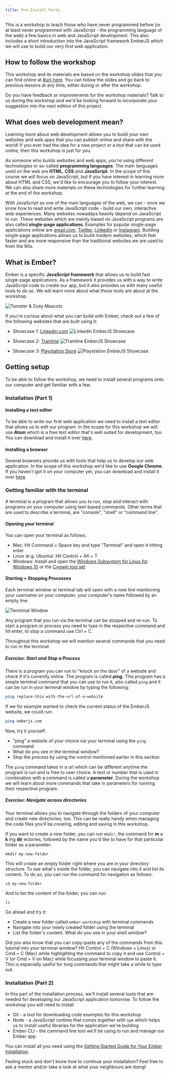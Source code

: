 ```yaml
---
title: Pre-Install Party
---
```


This is a workshop to teach those who have never programmed before (or at least never programmed with JavaScript - the programming language of the web) a few basics in web and JavaScript development. This also includes a short introduction into the JavaScript framework EmberJS which we will use to build our very first web application.

## How to follow the workshop

This workshop and its materials are based on the workshop slides that you can find online at [#url-here](#url-here).
You can follow the slides and go back to previous lessons at any time, either during or after the workshop.

Do you have feedback or improvements for the workshop materials? Talk to us during the workshop and we'd be looking forward to incorporate your suggestion into the next edition of this project.

## What does web development mean?

Learning more about web development allows you to build your own websites and web apps that you can publish online and share with the world! If you ever had the idea for a new project or a tool that can be used online, then this workshop is just for you.

As someone who builds websites and web apps, you're using different technologies or so-called **programming languages**. The main languages used on the web are **HTML**, **CSS** and **JavaScript**. In the scope of this course we will focus on JavaScript, but if you have interest in learning more about HTML and CSS, we'd like to encourage you to follow your interest. We can also share more materials on these technologies for further learning at the end of the workshop.

With JavaScript as one of the main languages of the web, we can - once we know how to read and write JavaScript code - build our own, interactive web experiences. Many websites nowadays heavily depend on JavaScript to run. These websites which are mainly based on JavaScript programs are also called **single-page applications**. Examples for popular single-page applications online are [gmail.com](https://gmail.com), [Twitter](https://twitter.com), [Linkedin](https://linkedin.com) or [Instagram](https://instagram.com). Building single-page applications allows us to build modern websites, which feel faster and are more responsive than the traditional websites we are used to from the 90s.

## What is Ember?

Ember is a specific **JavaScript framework** that allows us to build fast single-page applications. As a framework it provides us with a way to write JavaScript code to create our app, but it also provides us with many useful tools to do so. We will learn more about what these tools are about at the workshop.

![Tomster & Zoey Mascots](/images/mascots.png)

If you're curious about what you can build with Ember, check out a few of the following websites that are built using it:


- Showcase 1: [Linkedin.com](https://www.linkedin.com/)
![Linkedin EmberJS Showcase](/images/linkedin.png)

- Showcase 2: [Trainline](https://trainline.fr)
![Trainline EmberJS Showcase](/images/trainline.png)

- Showcase 3: [Playstation Store](https://store.playstation.com/de-de/home/games)
![Playstation EmberJS Showcase](/images/ps.png)

## Getting setup

 To be able to follow the workshop, we need to install several programs onto our computer and get familiar with a few.

 ### Installation (Part 1)


 #### Installing a text editor

 To be able to write our first web application we need to install a text editor that allows us to edit our program. In the scope for this workshop we will use **Atom** which is a free text editor that's well suited for development, too. You can download and install it over [here](https://atom.io/).

 #### Installing a browser

 Several browsers provide us with tools that help us to develop our web application. In the scope of this workshop we'd like to use **Google Chrome**. If you haven't got it on your computer yet, you can download and install it over [here](https://www.google.com/chrome/).


 ### Getting familiar with the terminal

 A terminal is a program that allows you to run, stop and interact with programs on your computer using text-based commands. Other terms that are used to describe a terminal, are "console", "shell" or "command line".

 #### Opening your terminal

 You can open your terminal as follows:

 * Mac: Hit Command + Space key and type "Terminal" and open it hitting enter
* Linux (e.g. Ubuntu): Hit Control + Alt + T
* Windows: Install and open the [Windows Subsystem for Linux for Windows 10](https://superuser.com/questions/608106/how-can-i-use-a-bash-like-shell-on-windows) or the [Cygwin tool set](https://www.cygwin.com/)

 #### Starting + Stopping Processes

 Each terminal window or terminal tab will open with a new line mentioning your username on your computer, your computer's name followed by an empty line:

 ![Termimal Window](/images/terminal.png)


 Any program that you run via the terminal can be stopped and re-run. To start a program or process you need to type in the respective command and hit enter, to stop a command use Ctrl + C.

 Throughout this workshop we will mention several commands that you need to run in the terminal.

 ##### Exercise: Start and Stop a Process

 There is a program you can run to "knock on the door" of a website and check if it's currently online. The program is called **ping**. This program has a simple terminal command that you can use to run it, also called `ping` and it can be run in your terminal window by typing the following:

 ```bash
ping replace-this-with-the-url-of-a-website
```

 If we for example wanted to check the current status of the EmberJS website, we could run:

 ```bash
ping emberjs.com
```
Now, try it yourself:
- "ping" a website of your choice via your terminal using the `ping` command
- What do you see in the terminal window?
- Stop the process by using the control mentioned earlier in this section

 The `ping` command takes in a url which can be different anytime the program is run and is free to user choice. A text or number that is used in combination with a command is called a **parameter**. During the workshop we will learn about more commands that take in parameters for running their respective program.


##### Exercise: Navigate across directories

Your terminal allows you to navigate through the folders of your computer and create new directories, too. This can be really handy when managing the code files you'll be creating, editing and saving in this workshop.

If you want to create a new folder, you can run `mkdir`, the command for **m** a **k** ing **dir** ectories, followed by the name you'd like to have for that particular folder as a parameter:


```
mkdir my-new-folder
```

This will create an empty folder right where you are in your directory structure. To see what's inside the folder, you can navigate into it and list its content. To do so, you can run the command for navigation as follows:

```
cd my-new-folder
```

And to list the content of the folder, you can run:

```
ls
```

Go ahead and try it:

- Create a new folder called `ember-workshop` with terminal commands
- Navigate into your newly created folder using the terminal
- List the folder's content. What do you see in your shell window?


Did you also know that you can copy-paste any of the commands from this tutorial into your terminal window? Hit Control + C (Windows + Linux) or Cmd + C (Mac) while highlighting the command to copy it and use Control + V (or Cmd + V on Mac) while focussing your terminal window to paste it. This is especially useful for long commands that might take a while to type out.


### Installation (Part 2)

In this part of the installation process, we'll install several tools that are needed for developing our JavaScript application tomorrow. To follow the workshop you will need to install

- Git - a tool for downloading code examples for this workshop
- Node - a JavaScript runtime that comes together with `npm` which helps us to install useful libraries for the application we're building
- Ember CLI - the command line tool we'll be using to run and manage our Ember app

You can install all you need using the [Getting Started Guide for Your Ember Installation](https://guides.emberjs.com/release/getting-started/).

Feeling stuck and don't know how to continue your installation? Feel free to ask a mentor and/or take a look at what your neighbours are doing!
